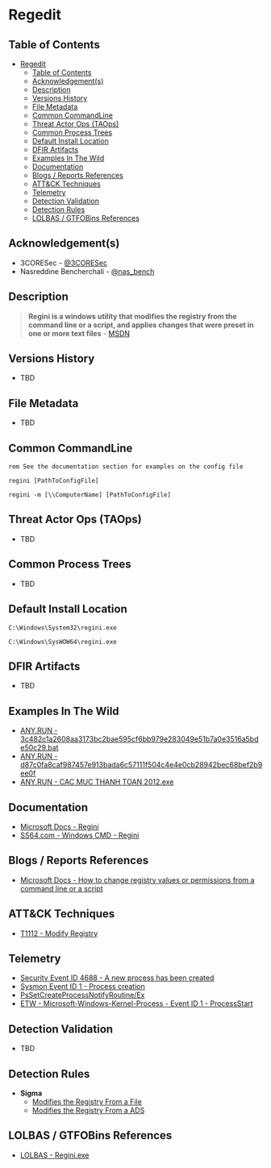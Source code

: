 # Regedit

## Table of Contents

- [Regedit](#regedit)
  - [Table of Contents](#table-of-contents)
  - [Acknowledgement(s)](#acknowledgements)
  - [Description](#description)
  - [Versions History](#versions-history)
  - [File Metadata](#file-metadata)
  - [Common CommandLine](#common-commandline)
  - [Threat Actor Ops (TAOps)](#threat-actor-ops-taops)
  - [Common Process Trees](#common-process-trees)
  - [Default Install Location](#default-install-location)
  - [DFIR Artifacts](#dfir-artifacts)
  - [Examples In The Wild](#examples-in-the-wild)
  - [Documentation](#documentation)
  - [Blogs / Reports References](#blogs--reports-references)
  - [ATT&CK Techniques](#attck-techniques)
  - [Telemetry](#telemetry)
  - [Detection Validation](#detection-validation)
  - [Detection Rules](#detection-rules)
  - [LOLBAS / GTFOBins References](#lolbas--gtfobins-references)

## Acknowledgement(s)

- 3CORESec - [@3CORESec](https://twitter.com/3CORESec)
- Nasreddine Bencherchali - [@nas_bench](https://twitter.com/nas_bench)

## Description

> **Regini is a windows utility that modifies the registry from the command line or a script, and applies changes that were preset in one or more text files** - [MSDN](https://docs.microsoft.com/en-us/windows-server/administration/windows-commands/regini)

## Versions History

- TBD

## File Metadata

- TBD

## Common CommandLine

```batch
rem See the documentation section for examples on the config file

regini [PathToConfigFile]

regini -m [\\ComputerName] [PathToConfigFile]
```

## Threat Actor Ops (TAOps)

- TBD

## Common Process Trees

- TBD

## Default Install Location

```batch
C:\Windows\System32\regini.exe

C:\Windows\SysWOW64\regini.exe
```

## DFIR Artifacts

- TBD

## Examples In The Wild

- [ANY.RUN - 3c482c1a2608aa3173bc2bae595cf6bb979e283049e51b7a0e3516a5bde50c29.bat](https://app.any.run/tasks/d0ad644c-4213-4c71-87a5-3017d5a04e08/)
- [ANY.RUN - d87c0fa8caf987457e913bada6c57111f504c4e4e0cb28942bec68bef2b9ee0f](https://app.any.run/tasks/77893f87-8ed9-47b0-a46a-d38929387d78/)
- [ANY.RUN - CAC MUC THANH TOAN 2012.exe](https://app.any.run/tasks/160b5e36-a9ff-4b38-80f7-2a14b7110e59/)

## Documentation

- [Microsoft Docs - Regini](https://docs.microsoft.com/en-us/windows-server/administration/windows-commands/regini)
- [SS64.com - Windows CMD - Regini](https://ss64.com/nt/regini.html)

## Blogs / Reports References

- [Microsoft Docs - How to change registry values or permissions from a command line or a script](https://docs.microsoft.com/en-US/troubleshoot/windows-client/application-management/change-registry-values-permissions)

## ATT&CK Techniques

- [T1112 - Modify Registry](https://attack.mitre.org/techniques/T1112)

## Telemetry

- [Security Event ID 4688 - A new process has been created](https://www.ultimatewindowssecurity.com/securitylog/encyclopedia/event.aspx?eventID=4688)
- [Sysmon Event ID 1 - Process creation](https://www.ultimatewindowssecurity.com/securitylog/encyclopedia/event.aspx?eventid=90001)
- [PsSetCreateProcessNotifyRoutine/Ex](https://docs.microsoft.com/en-us/windows-hardware/drivers/ddi/ntddk/nf-ntddk-pssetcreateprocessnotifyroutineex)
- [ETW - Microsoft-Windows-Kernel-Process - Event ID 1 - ProcessStart](https://github.com/nasbench/EVTX-ETW-Resources)

## Detection Validation

- TBD

## Detection Rules

- **Sigma**
  - [Modifies the Registry From a File](https://github.com/SigmaHQ/sigma/blob/master/rules/windows/process_creation/win_regini.yml)
  - [Modifies the Registry From a ADS](https://github.com/SigmaHQ/sigma/blob/master/rules/windows/process_creation/win_regini_ads.yml)

## LOLBAS / GTFOBins References

- [LOLBAS - Regini.exe](https://lolbas-project.github.io/lolbas/Binaries/Regini/)
